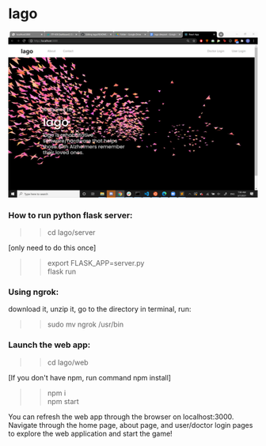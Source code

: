 # Iago 

![alt text](https://github.com/haemin-lee/Iago/blob/main/Iago_SplashScreen.PNG)

### How to run python flask server: 
>> cd Iago/server <br/> 

[only need to do this once] <br/>
>> export FLASK_APP=server.py <br/> 
>> flask run <br/>

### Using ngrok:
download it, unzip it, go to the directory in terminal, run: <br/>
>> sudo mv ngrok /usr/bin <br/>

### Launch the web app:
>> cd Iago/web <br/>

[If you don't have npm, run command npm install] <br/>
>> npm i <br/>
>> npm start <br/>

You can refresh the web app through the browser on localhost:3000. Navigate through the home page, about page, and user/doctor login pages to explore the web application and start the game!

